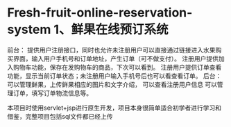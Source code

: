 # Fresh-fruit-online-reservation-system 1、鲜果在线预订系统
前台：
提供用户注册接口，同时也允许未注册用户可以直接通过链接进入水果购买界面，输入用户手机号和订单地址，产生订单（可不做支付）。
注册用户提供加入购物车功能，保存在发购物车的商品，下次可以看到。
注册用户提供订单查看功能，显示当前订单状态；未注册用户输入手机号后也可以看查看订单。
后台：
可以管理鲜果，上传鲜果相应的图片和文字介绍，
可以查看注册用户信息
可以管理订单，填写订单物流信息等。

本项目时使用servlet+jsp进行原生开发，项目本身很简单适合初学者进行学习和借鉴，完整项目包括sql文件都已经上传
